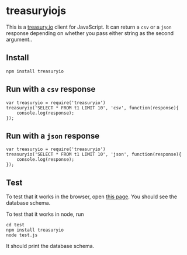 treasuryiojs
=====
This is a [treasury.io](http://treasury.io) client for JavaScript. It can return a `csv` or a `json` response depending on whether you pass either string as the second argument..

## Install

    npm install treasuryio

## Run with a `csv` response

    var treasuryio = require('treasuryio')
    treasuryio('SELECT * FROM t1 LIMIT 10', 'csv', function(response){
        console.log(response);
    });

## Run with a `json` response

    var treasuryio = require('treasuryio')
    treasuryio('SELECT * FROM t1 LIMIT 10', 'json', function(response){
        console.log(response);
    });

## Test
To test that it works in the browser, open [this page](test/index.html).
You should see the database schema.

To test that it works in node, run

    cd test
    npm install treasuryio
    node test.js

It should print the database schema.
